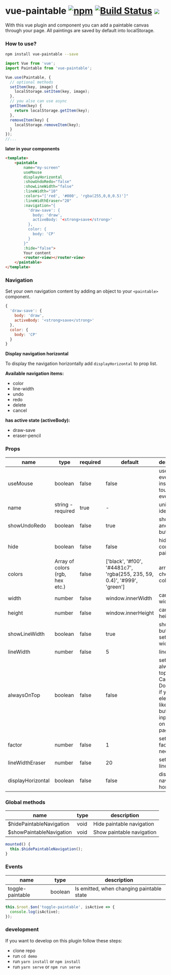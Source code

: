 # vue-paintable [![npm](https://badge.fury.io/js/vue-paintable.svg)](https://www.npmjs.com/package/vue-paintable) [![Build Status](https://travis-ci.org/ph1p/vue-paintable.svg?branch=master)](https://travis-ci.org/ph1p/vue-paintable) [![](https://img.shields.io/badge/now-demo-black.svg)](https://vue-paintable.ph1p.now.sh/)

With this vue plugin and component you can add a paintable canvas through your page.
All paintings are saved by default into localStorage.

### How to use?

```bash
npm install vue-paintable --save
```

```javascript
import Vue from 'vue';
import Paintable from 'vue-paintable';

Vue.use(Paintable, {
  // optional methods
  setItem(key, image) {
    localStorage.setItem(key, image);
  },
  // you also can use async
  getItem(key) {
    return localStorage.getItem(key);
  },
  removeItem(key) {
    localStorage.removeItem(key);
  }
});
//...
```

**later in your components**

```html
<template>
    <paintable
        name="my-screen"
        useMouse
        displayHorizontal
        :showUndoRedo="false"
        :showLineWidth="false"
        :lineWidth="10"
        :colors="['red', '#000', 'rgba(255,0,0,0.5)']"
        :lineWidthEraser="20"
        :navigation="{
          'draw-save': {
            body: 'draw',
            activeBody: '<strong>save</strong>'
          },
          color: {
            body: 'CP'
          }
        }"
        :hide="false">
        Your content
        <router-view></router-view>
    </paintable>
</template>
```

### Navigation

Set your own navigation content by adding an object to your `<paintable>` component.

```javascript
{
  'draw-save': {
    body: 'draw',
    activeBody: '<strong>save</strong>'
  },
  color: {
    body: 'CP'
  }
}
```

**Display navigation horizontal**

To display the navigation horizontally add `displayHorizontal` to prop list.

**Available navigation items:**

- color
- line-width
- undo
- redo
- delete
- cancel

**has active state (activeBody):**

- draw-save
- eraser-pencil

### Props

| name              | type                            | required | default                                                                  | description                                                                                                               |
| ----------------- | ------------------------------- | -------- | ------------------------------------------------------------------------ | ------------------------------------------------------------------------------------------------------------------------- |
| useMouse          | boolean                         | false    | false                                                                    | use mouse events instead of touch events                                                                                  |
| name              | string - required               | true     | -                                                                        | unique identifier                                                                                                         |
| showUndoRedo      | boolean                         | false    | true                                                                     | show undo and redo button                                                                                                 |
| hide              | boolean                         | false    | false                                                                    | hide the complete paintable                                                                                               |
| colors            | Array of colors (rgb, hex etc.) | false    | ['black', '#f00', '#4481c7', 'rgba(255, 235, 59, 0.4)', '#999', 'green'] | array of choosable colors                                                                                                 |
| width             | number                          | false    | window.innerWidth                                                        | canvas width                                                                                                              |
| height            | number                          | false    | window.innerHeight                                                       | canvas height                                                                                                             |
| showLineWidth     | boolean                         | false    | true                                                                     | show button to set line width                                                                                             |
| lineWidth         | number                          | false    | 5                                                                        | line width                                                                                                                |
| alwaysOnTop       | boolean                         | false    | false                                                                    | set canvas always as top layer. Caution! Don't this, if you've elements like links, buttons or input fields on your page. |
| factor            | number                          | false    | 1                                                                        | set a scale factor if needed                                                                                              |
| lineWidthEraser   | number                          | false    | 20                                                                       | set eraser line width                                                                                                     |
| displayHorizontal | boolean                         | false    | false                                                                    | display the navigation horizontally                                                                                       |

### Global methods

| name                     | type | description               |
| ------------------------ | ---- | ------------------------- |
| $hidePaintableNavigation | void | Hide paintable navigation | @ |
| $showPaintableNavigation | void | Show paintable navigation |

```javascript
mounted() {
  this.$hidePaintableNavigation();
}
```

### Events

| name             | type    | description                               |
| ---------------- | ------- | ----------------------------------------- |
| toggle-paintable | boolean | Is emitted, when changing paintable state |

```javascript
this.$root.$on('toggle-paintable', isActive => {
  console.log(isActive);
});
```

### development

If you want to develop on this plugin follow these steps:

- clone repo
- run `cd demo`
- run `yarn install` or `npm install`
- run `yarn serve` or `npm run serve`
